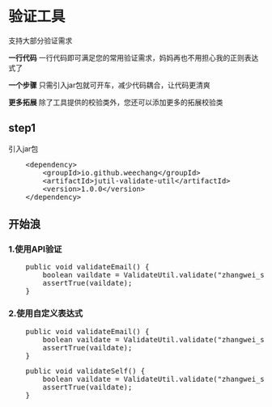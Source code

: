 # 验证工具
<p> 支持大部分验证需求 </p>
<p><b>一行代码</b> 一行代码即可满足您的常用验证需求，妈妈再也不用担心我的正则表达式了</p>
<p><b>一个步骤</b> 只需引入jar包就可开车，减少代码耦合，让代码更清爽</p>
<p><b>更多拓展</b> 除了工具提供的校验类外，您还可以添加更多的拓展校验类</p>

## step1
引入jar包
<pre>
    &lt;dependency&gt;
        &lt;groupId&gt;io.github.weechang&lt;/groupId&gt;
        &lt;artifactId&gt;jutil-validate-util&lt;/artifactId&gt;
        &lt;version&gt;1.0.0&lt;/version&gt;
    &lt;/dependency&gt;
</pre>

## 开始浪
### 1.使用API验证
<pre>
    public void validateEmail() {
        boolean vaildate = ValidateUtil.validate("zhangwei_sc@foxmail.com", ValidateEnum.EMAIL);
        assertTrue(vaildate);
    }
</pre>

### 2.使用自定义表达式
<pre>
    public void validateEmail() {
        boolean vaildate = ValidateUtil.validate("zhangwei_sc@foxmail.com", ValidateEnum.EMAIL);
        assertTrue(vaildate);
    }
</pre>

<pre>
    public void validateSelf() {
        boolean vaildate = ValidateUtil.validate("zhangwei_sc@foxmail.com", "\\w[-\\w.+]*@([A-Za-z0-9][-A-Za-z0-9]+\\.)+[A-Za-z]{2,14}");
        assertTrue(vaildate);
    }
</pre>

